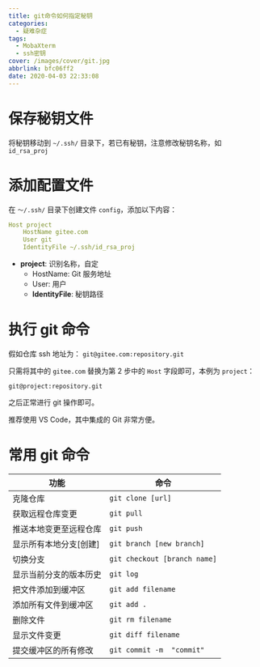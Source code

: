 ```yaml
---
title: git命令如何指定秘钥
categories:
  - 疑难杂症
tags:
  - MobaXterm
  - ssh密钥
cover: /images/cover/git.jpg
abbrlink: bfc06ff2
date: 2020-04-03 22:33:08
---
```



# 保存秘钥文件

将秘钥移动到 `~/.ssh/` 目录下，若已有秘钥，注意修改秘钥名称，如 `id_rsa_proj`

# 添加配置文件

在 `～/.ssh/` 目录下创建文件 `config`，添加以下内容：

```yml
Host project
    HostName gitee.com
    User git
    IdentityFile ~/.ssh/id_rsa_proj
```

- **project**: 识别名称，自定
  - HostName: Git 服务地址
  - User: 用户
  - **IdentityFile**: 秘钥路径

# 执行 git 命令

假如仓库 ssh 地址为： `git@gitee.com:repository.git`

只需将其中的 `gitee.com` 替换为第 2 步中的 `Host` 字段即可，本例为 `project`：

  ```
  git@project:repository.git
  ```

之后正常进行 git 操作即可。

推荐使用 VS Code，其中集成的 Git 非常方便。

# 常用 git 命令

|功能|命令|
|---|---|
|克隆仓库             |`git clone [url]`|
|获取远程仓库变更      |`git pull`|
|推送本地变更至远程仓库 |`git push`|
|显示所有本地分支[创建] |`git branch [new branch]`|
|切换分支             |`git checkout [branch name]`|
|显示当前分支的版本历史  |`git log`|
|把文件添加到缓冲区     |`git add filename`|
|添加所有文件到缓冲区   | `git add .`|
|删除文件             |`git rm filename`|
|显示文件变更          |`git diff filename`|
|提交缓冲区的所有修改   |`git commit -m  "commit"`|
